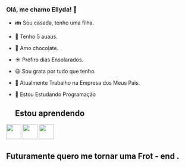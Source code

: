    ### Olá, me chamo Ellyda!  👋
- 👪 Sou casada, tenho uma filha.
- 🐶 Tenho 5 auaus.
- 🍫 Amo chocolate.
- ☀️ Prefiro dias Ensolarados.
- 😃 Sou grata por tudo que tenho.
- 🔭 Atualmente Trabalho na Empresa dos Meus Pais.
- 🌱 Estou Estudando Programação


   ## Estou aprendendo
  
<img src="https://cdn.jsdelivr.net/gh/devicons/devicon@latest/icons/javascript/javascript-original.svg" width="40" height="40" />
<img src="https://cdn.jsdelivr.net/gh/devicons/devicon@latest/icons/html5/html5-original-wordmark.svg" width="40" height="40" />
<img src="https://cdn.jsdelivr.net/gh/devicons/devicon@latest/icons/css3/css3-original-wordmark.svg" width="40" height="40" />


  ## Futuramente quero me tornar uma Frot - end .

  
<!--
**Ellyda123/Ellyda123** is a ✨ _special_ ✨ repository because its `README.md` (this file) appears on your GitHub profile.

Here are some ideas to get you started:

- 🔭 I’m currently working on ...
- 🌱 I’m currently learning ...
- 👯 I’m looking to collaborate on ...
- 🤔 I’m looking for help with ...
- 💬 Ask me about ...
- 📫 How to reach me: ...
- 😄 Pronouns: ...
- ⚡ Fun fact: ...
-->
